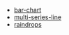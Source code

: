 * [bar-chart](/d3-sandbox/exps/bar-chart)
* [multi-series-line](/d3-sandbox/exps/multi-series-line)
* [raindrops](/d3-sandbox/exps/raindrops)
